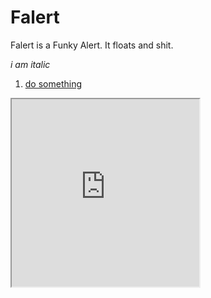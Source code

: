 # Falert

Falert is a Funky Alert. It floats and shit.

<i>i am italic</i>

<ol>
    <li><a href="javascript:document.body.style.backgroundColor='red'; return false">do something</a></li>
</ol>

<iframe src="https://cloudflare.com" width="300" height="300"></iframe>
